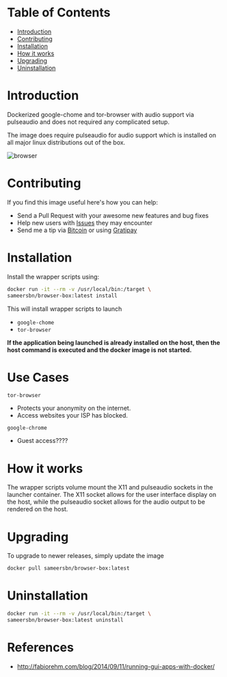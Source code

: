 # Table of Contents

- [Introduction](#introduction)
- [Contributing](#contributing)
- [Installation](#installation)
- [How it works](#how-it-works)
- [Upgrading](#upgrading)
- [Uninstallation](#uninstallation)

# Introduction

Dockerized google-chome and tor-browser with audio support via pulseaudio and does not required any complicated setup.

The image does require pulseaudio for audio support which is installed on all major linux distributions out of the box.

![browser](https://cloud.githubusercontent.com/assets/410147/4377777/2ccda3d2-4352-11e4-9314-122e4f58a30c.gif)

# Contributing

If you find this image useful here's how you can help:

- Send a Pull Request with your awesome new features and bug fixes
- Help new users with [Issues](https://github.com/sameersbn/docker-browser-box/issues) they may encounter
- Send me a tip via [Bitcoin](https://www.coinbase.com/sameersbn) or using [Gratipay](https://gratipay.com/sameersbn/)

# Installation

Install the wrapper scripts using:

```bash
docker run -it --rm -v /usr/local/bin:/target \
sameersbn/browser-box:latest install
```

This will install wrapper scripts to launch

- `google-chome`
- `tor-browser`

**If the application being launched is already installed on the host, then the host command is executed and the docker image is not started.**

# Use Cases

`tor-browser`
- Protects your anonymity on the internet.
- Access websites your ISP has blocked.

`google-chrome`
- Guest access????

# How it works

The wrapper scripts volume mount the X11 and pulseaudio sockets in the launcher container. The X11 socket allows for the user interface display on the host, while the pulseaudio socket allows for the audio output to be rendered on the host.

# Upgrading

To upgrade to newer releases, simply update the image

```
docker pull sameersbn/browser-box:latest
```

# Uninstallation

```bash
docker run -it --rm -v /usr/local/bin:/target \
sameersbn/browser-box:latest uninstall
```

# References

- http://fabiorehm.com/blog/2014/09/11/running-gui-apps-with-docker/
